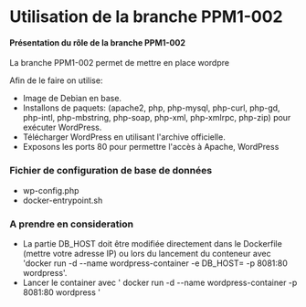 # Utilisation de la branche PPM1-002

#### Présentation du rôle de la branche PPM1-002
La branche PPM1-002 permet de mettre en place wordpre 

Afin de le faire on utilise:

- Image de Debian en base.
- Installons de paquets: (apache2, php, php-mysql, php-curl, php-gd, php-intl, php-mbstring, php-soap, php-xml, php-xmlrpc, php-zip) pour exécuter WordPress.
- Télécharger WordPress en utilisant l'archive officielle.
- Exposons les ports 80 pour permettre l'accès à Apache, WordPress

### Fichier de configuration de base de données
- wp-config.php
- docker-entrypoint.sh

### A prendre en consideration
- La partie DB_HOST doit être modifiée directement dans le Dockerfile (mettre votre adresse IP) ou lors du lancement du conteneur
  avec 'docker run -d --name wordpress-container -e DB_HOST=<ip> -p 8081:80 wordpress'.
- Lancer le container avec ' docker run -d --name wordpress-container -p 8081:80 wordpress '



